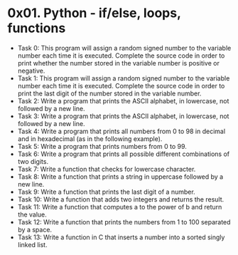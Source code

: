 # 0x01. Python - if/else, loops, functions
- Task 0: This program will assign a random signed number to the variable number each time it is executed. Complete the source code in order to print whether the number stored in the variable number is positive or negative.
- Task 1: This program will assign a random signed number to the variable number each time it is executed. Complete the source code in order to print the last digit of the number stored in the variable number.
- Task 2: Write a program that prints the ASCII alphabet, in lowercase, not followed by a new line.
- Task 3: Write a program that prints the ASCII alphabet, in lowercase, not followed by a new line.
- Task 4: Write a program that prints all numbers from 0 to 98 in decimal and in hexadecimal (as in the following example).
- Task 5: Write a program that prints numbers from 0 to 99.
- Task 6: Write a program that prints all possible different combinations of two digits.
- Task 7: Write a function that checks for lowercase character.
- Task 8: Write a function that prints a string in uppercase followed by a new line.
- Task 9: Write a function that prints the last digit of a number.
- Task 10: Write a function that adds two integers and returns the result.
- Task 11: Write a function that computes a to the power of b and return the value.
- Task 12: Write a function that prints the numbers from 1 to 100 separated by a space.
- Task 13: Write a function in C that inserts a number into a sorted singly linked list.




